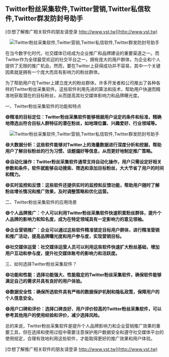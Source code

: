 ## **Twitter粉丝采集软件,Twitter营销,Twitter私信软件,Twitter群发防封号助手**

[😍想了解推广相关软件的朋友请登录 http://www.vst.tw](http://www.vst.tw)

 <center><img src="https://vst.tw/MP4/tuiguang/png/3.png" alt="Twitter粉丝采集软件,Twitter营销,Twitter私信软件,Twitter群发防封号助手"></center>

在当今数字化时代，社交媒体已经成为企业推广和品牌建设的重要渠道之一。而Twitter作为全球最受欢迎的社交平台之一，拥有庞大的用户群体，为企业和个人提供了无限的推广机会。然而，要在Twitter上获得成功并不容易，其中一个关键因素就是拥有一个庞大而具有影响力的粉丝群体。

为了帮助用户在Twitter上建立庞大的粉丝群体，许多开发者和公司推出了各种各样的Twitter粉丝采集软件。这些软件利用先进的算法和技术，帮助用户快速而精准地获取潜在的目标粉丝，从而提高其社交媒体影响力和品牌曝光度。

一、Twitter粉丝采集软件的功能和特点

**😄精准的目标定位：Twitter粉丝采集软件能够根据用户设定的条件和标准，精确地筛选出符合目标人群特征的潜在粉丝，如地理位置、兴趣爱好、行业领域等。**

 <center><img src="https://vst.tw/MP4/tuiguang/png/5.png" alt="Twitter粉丝采集软件,Twitter营销,Twitter私信软件,Twitter群发防封号助手"></center>

**😄大数据分析：这些软件能够对Twitter上的海量数据进行深度分析和挖掘，帮助用户了解目标粉丝的行为习惯、话题偏好等信息，从而更好地制定推广策略。**

**😄自动化操作：Twitter粉丝采集软件通常支持自动化操作，用户只需设定好相关参数和条件，软件就能够自动搜索、筛选和添加目标粉丝，大大节省了用户的时间和精力。**

**😄实时监控和反馈：这些软件还提供实时的监控和反馈功能，帮助用户随时了解粉丝增长情况和推广效果，及时调整策略和优化运营。**

二、Twitter粉丝采集软件的应用场景

**😄个人品牌推广：个人可以利用Twitter粉丝采集软件快速积累粉丝群体，提升个人品牌的影响力和知名度，成为在特定领域具有一定影响力的意见领袖。**

**😄企业营销推广：企业可以通过这些软件精准锁定目标用户群体，进行精准营销和推广活动，提高品牌曝光度和用户参与度，实现营销目标。**

**😄社交媒体运营：社交媒体运营人员可以利用这些软件快速扩大粉丝基础，增加用户互动和参与度，提升社交媒体账号的影响力和活跃度。**

三、如何选择Twitter粉丝采集软件？

**😄功能和性能：选择功能强大、性能稳定的Twitter粉丝采集软件，确保软件能够满足自己的需求并具有良好的用户体验。**

**😄数据安全性：确保所选软件具有严格的数据保护机制和隐私政策，保障用户的个人信息安全。**

**😄用户口碑和评价：选择口碑良好、用户评价较高的Twitter粉丝采集软件，可以参考其他用户的使用经验和评价，减少选择风险。**

总的来说，Twitter粉丝采集软件是提升个人品牌影响力和企业营销推广效果的重要工具，但在选择和使用过程中需要注意保护用户数据安全和遵守社交媒体平台的使用规定，合理有效地利用这些软件，才能取得更好的推广效果和用户体验。

[😍想了解推广相关软件的朋友请登录 http://www.vst.tw](http://www.vst.tw)



